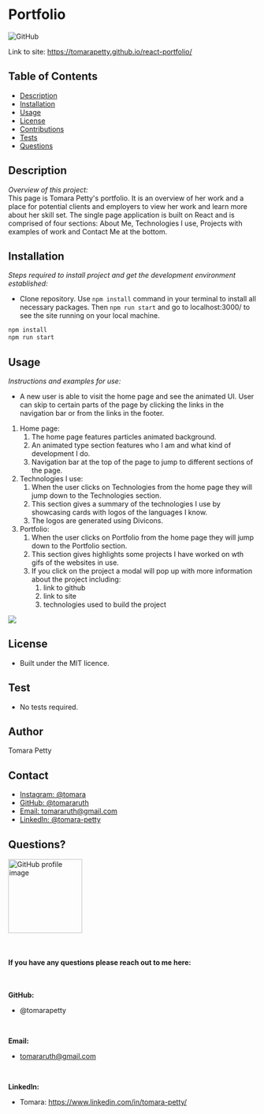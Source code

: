 # Portfolio
![GitHub](https://img.shields.io/badge/license-MIT-green)

Link to site: https://tomarapetty.github.io/react-portfolio/

## Table of Contents
* [Description](#description)
* [Installation](#installation)
* [Usage](#usage)
* [License](#license)
* [Contributions](#contributions)
* [Tests](#tests)
* [Questions](#questions)

## Description 
*Overview of this project:* <br>
This page is Tomara Petty's portfolio. It is an overview of her work and a place for potential clients and employers to view her work and learn more about her skill set. The single page application is built on React and is comprised of four sections: About Me, Technologies I use, Projects with examples of work and Contact Me at the bottom. 

## Installation
*Steps required to install project and get the development environment established:*
* Clone repository. Use `npm install` command in your terminal to install all necessary packages. Then `npm run start` and go to localhost:3000/ to see the site running on your local machine. 

```bash
npm install
npm run start
```

## Usage
*Instructions and examples for use:* 
* A new user is able to visit the home page and see the animated UI. User can skip to certain parts of the page by clicking the links in the navigation bar or from the links in the footer. 
1. Home page:
    1. The home page features particles animated background. 
    2. An animated type section features who I am and what kind of development I do.   
    3. Navigation bar at the top of the page to jump to different sections of the page.   
2. Technologies I use:
    1. When the user clicks on Technologies from the home page they will jump down to the Technologies section. 
    2. This section gives a summary of the technologies I use by showcasing cards with logos of the languages I know.
    3. The logos are generated using Divicons. 
3. Portfolio:
    1. When the user clicks on Portfolio from the home page they will jump down to the Portfolio section. 
    2. This section gives highlights some projects I have worked on wth gifs of the websites in use. 
    3. If you click on the project a modal will pop up with more information about the project including:
        1. link to github
        2. link to site
        3. technologies used to build the project

<img src="DarkHorse.gif">

## License 
* Built under the MIT licence.

## Test
* No tests required. 

## Author
Tomara Petty 

## Contact 
<ul>
    <li><a href="https://www.instagram.com/tomara/">Instagram: @tomara</a></li>
    <li><a href="https://github.com/tomararuth">GitHub: @tomararuth</a></li>
    <li><a href="mailto:tomararuth@gmail.com">Email: tomararuth@gmail.com</a></li>
    <li><a href="https://www.linkedin.com/in/tomara-petty/">LinkedIn: @tomara-petty</a></li>
</ul>

## Questions?
<p float="left">
<img src="https://avatars0.githubusercontent.com/u/65513543?s=460&u=20bf726727263d5c2cb42b357ae261aff2a38e6e&v=4" alt="GitHub profile image" width="150">
</p>
<br>

#### If you have any questions please reach out to me here:
<br>

**GitHub:**   
* @tomarapetty
 <br>

**Email:** 
* tomararuth@gmail.com 
 <br>

**LinkedIn:** 
* Tomara: https://www.linkedin.com/in/tomara-petty/ 





